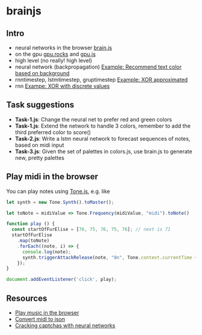 # brainjs

## Intro

- neural networks in the browser [brain.js](https://github.com/BrainJS/brain.js)
- on the gpu [gpu.rocks](https://gpu.rocks/#/) and [gpu.js](https://github.com/gpujs/gpu.js)
- high level (no really! high level)
- neural network (backpropagation) [Example: Recommend text color based on background](https://github.com/BrainJS/brain.js#for-training-with-neuralnetwork)
- rnntimestep, lstmtimestep, gruptimestep [Example: XOR approximated](https://github.com/BrainJS/brain.js#for-training-with-rnntimestep-lstmtimestep-and-grutimestep)
- rnn [Exampe: XOR with discrete values](https://github.com/BrainJS/brain.js#examples)

## Task suggestions

- **Task-1.js**: Change the neural net to prefer red and green colors
- **Task-1.js**: Extend the network to handle 3 colors, remember to add the third preferred color to score()
- **Task-2.js**: Write a lstm neural network to forecast sequences of notes, based on midi input
- **Task-3.js**: Given the set of palettes in colors.js, use brain.js to generate new, pretty palettes

## Play midi in the browser

You can play notes using [Tone.js](https://tonejs.github.io/), e.g. like

```js
let synth = new Tone.Synth().toMaster();

let toNote = midiValue => Tone.Frequency(midiValue, "midi").toNote()

function play () {
  const startOfFurElise = [76, 75, 76, 75, 76]; // next is 71
  startOfFurElise
    .map(toNote)
    .forEach((note, i) => {
      console.log(note);
      synth.triggerAttackRelease(note, "8n", Tone.context.currentTime + i * 0.5);
    });
}

document.addEventListener('click', play);
```

## Resources

- [Play music in the browser](https://tonejs.github.io/)
- [Convert midi to json](https://tonejs.github.io/Midi/)
- [Cracking captchas with neural networks](https://codepen.io/birjolaxew/post/cracking-captchas-with-neural-networks)
